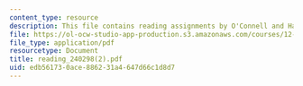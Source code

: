 ```yaml
---
content_type: resource
description: This file contains reading assignments by O'Connell and Hager.
file: https://ol-ocw-studio-app-production.s3.amazonaws.com/courses/12-570-seminar-in-geophysics-mantle-convection-spring-1998/edb561730ace886231a4647d66c1d8d7_reading_240298%282%29.pdf
file_type: application/pdf
resourcetype: Document
title: reading_240298(2).pdf
uid: edb56173-0ace-8862-31a4-647d66c1d8d7
---
```

